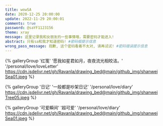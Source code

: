 ```yaml
---
title: wowSA
date: 2020-12-25 20:00:00
update: 2022-11-29 20:00:01
comments: true
password: @saYF1123156
theme: xray
message: 这里记录我和女朋友的一些事情哦，需要密码才能进入!
abstract: 只有sa和我才知道密码! #密码框提示信息
wrong_pass_message: 抱歉, 这个密码看着不太对, 请再试试! #密码错误提示信息
---
```



<div class="gallery-group-main">

{% galleryGroup '红笺' '愿我如星君如月，夜夜流光相皎洁。' '/personal/love/loveLetter' https://cdn.jsdelivr.net/gh/Ravanla/drawing_bed@main/github_img/shanweiSea01.jpeg %}

{% galleryGroup '日记' '一般都是吵架日记' '/personal/love/diary' https://cdn.jsdelivr.net/gh/Ravanla/drawing_bed@main/github_img/shanweiTree05.jpeg %}

{% galleryGroup '可爱瞬间' '超可爱' '/personal/love/diary' https://cdn.jsdelivr.net/gh/Ravanla/drawing_bed@main/github_img/shanweiSea01.jpeg %}

<!-- 

https://cdn.jsdelivr.net/gh/Ravanla/drawing_bed@main/github_img/shanweiSea01.jpeg
https://cdn.jsdelivr.net/gh/Ravanla/drawing_bed@main/github_img/shanweiTree05.jpeg
https://cdn.jsdelivr.net/gh/Ravanla/drawing_bed@main/github_img/shanweiTree04.jpeg
https://cdn.jsdelivr.net/gh/Ravanla/drawing_bed@main/github_img/shanweiTree03.jpeg
https://cdn.jsdelivr.net/gh/Ravanla/drawing_bed@main/github_img/shanweiTree02.jpeg
https://cdn.jsdelivr.net/gh/Ravanla/drawing_bed@main/github_img/shanweiTree01.jpeg 

https://cdn.jsdelivr.net/gh/Ravanla/drawing_bed@main/github_img/shanawei22.jpeg
https://cdn.jsdelivr.net/gh/Ravanla/drawing_bed@main/github_img/shanwei21.jpeg
https://cdn.jsdelivr.net/gh/Ravanla/drawing_bed@main/github_img/shanwei20.jpeg
https://cdn.jsdelivr.net/gh/Ravanla/drawing_bed@main/github_img/shanwei19.jpeg
https://cdn.jsdelivr.net/gh/Ravanla/drawing_bed@main/github_img/shanwei14.jpeg
https://cdn.jsdelivr.net/gh/Ravanla/drawing_bed@main/github_img/shanwei15.jpeg
https://cdn.jsdelivr.net/gh/Ravanla/drawing_bed@main/github_img/shanwei18.jpeg
https://cdn.jsdelivr.net/gh/Ravanla/drawing_bed@main/github_img/shanwei17.jpeg
https://cdn.jsdelivr.net/gh/Ravanla/drawing_bed@main/github_img/shanwei16.jpeg
https://wowoos.oss-cn-shenzhen.aliyuncs.com/aliyunimg/shanwei13.jpeg
https://wowoos.oss-cn-shenzhen.aliyuncs.com/aliyunimg/shanwei12.jpeg
https://wowoos.oss-cn-shenzhen.aliyuncs.com/aliyunimg/shanwei11.jpeg
https://cdn.jsdelivr.net/gh/Ravanla/drawing_bed@main/github_img/shanwei10.jpeg
https://cdn.jsdelivr.net/gh/Ravanla/drawing_bed@main/github_img/shanwei09.jpeg
https://cdn.jsdelivr.net/gh/Ravanla/drawing_bed@main/github_img/shanwei08.jpeg
https://cdn.jsdelivr.net/gh/Ravanla/drawing_bed@main/github_img/shanwei07.jpeg
https://cdn.jsdelivr.net/gh/Ravanla/drawing_bed@main/github_img/shanwei06.jpeg
https://cdn.jsdelivr.net/gh/Ravanla/drawing_bed@main/github_img/shanwei05.jpeg
https://cdn.jsdelivr.net/gh/Ravanla/drawing_bed@main/github_img/shanwei04.jpeg
https://cdn.jsdelivr.net/gh/Ravanla/drawing_bed@main/github_img/shanwei03.jpeg
https://cdn.jsdelivr.net/gh/Ravanla/drawing_bed@main/github_img/shanwei02.jpeg
https://cdn.jsdelivr.net/gh/Ravanla/drawing_bed@main/github_img/shanwei01.jpeg

-->

</div>